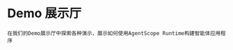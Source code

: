 # Demo 展示厅

```{note}
在我们的Demo展示厅中探索各种演示，展示如何使用AgentScope Runtime构建智能体应用程序
```

<div class="gallery-container">
    <a class="gallery-item"
       href="https://github.com/agentscope-ai/agentscope-runtime/tree/main/demohouse/browser_use">
        <div class="gallery-item-card">
            <div class="gallery-item-card-image-container">
                <img class="gallery-item-card-img"
                     src="https://img.alicdn.com/imgextra/i2/O1CN01M4Xm6S1PypUvcjzq5_!!6000000001910-0-tps-1598-1596.jpg"
                     alt="浏览器控制智能体">
            </div>
            <div class="gallery-item-card-content">
                <div class="gallery-item-card-title">浏览器控制智能体</div>
                <div class="gallery-item-description">
                    在AgentScope Runtime中使用浏览器沙箱创建一个网页浏览器控制智能体。
                </div>
            </div>
        </div>
    </a>
    <a class="gallery-item"
       href="https://github.com/agentscope-ai/agentscope-runtime/tree/main/demohouse/qwen_langgraph_search">
        <div class="gallery-item-card">
            <div class="gallery-item-card-image-container">
                <img class="gallery-item-card-img"
                     src="https://img.alicdn.com/imgextra/i2/O1CN01M4Xm6S1PypUvcjzq5_!!6000000001910-0-tps-1598-1596.jpg"
                     alt="Qwen LangGraph 搜索">
            </div>
            <div class="gallery-item-card-content">
                <div class="gallery-item-card-title">Qwen LangGraph 搜索
                </div>
                <div class="gallery-item-description">
                    在AgentScope Runtime中开发Qwen LangGraph搜索功能。
                </div>
            </div>
        </div>
    </a>
    <a class="gallery-item"
       href="https://github.com/agentscope-ai/agentscope-runtime/tree/main/demohouse/multiuser_chatbot">
        <div class="gallery-item-card">
            <div class="gallery-item-card-image-container">
                <img class="gallery-item-card-img"
                     src="https://img.alicdn.com/imgextra/i2/O1CN01M4Xm6S1PypUvcjzq5_!!6000000001910-0-tps-1598-1596.jpg"
                     alt="多用户聊天机器人">
            </div>
            <div class="gallery-item-card-content">
                <div class="gallery-item-card-title">多用户聊天机器人</div>
                <div class="gallery-item-description">
                    使用AgentScope Runtime构建多用户聊天机器人。
                </div>
            </div>
        </div>
    </a>
</div>

<style>
    @import url('https://fonts.googleapis.com/css2?family=Inter:wght@300;400;500;600;700&display=swap');

    .gallery-container {
        display: grid;
        grid-template-columns: repeat(auto-fit, minmax(320px, 1fr));
        gap: 24px;
        margin: 32px 0;
        padding: 0 16px;
        font-family: 'Inter', -apple-system, BlinkMacSystemFont, 'Segoe UI', Roboto, sans-serif;
    }

    .gallery-item {
        text-decoration: none;
        color: inherit;
        display: block;
        transition: all 0.3s cubic-bezier(0.25, 0.46, 0.45, 0.94);
    }

    .gallery-item-card {
        background: #ffffff;
        border: 1px solid rgba(0, 0, 0, 0.06);
        border-radius: 16px;
        overflow: hidden;
        transition: all 0.4s cubic-bezier(0.25, 0.46, 0.45, 0.94);
        box-shadow: 0 1px 3px rgba(0, 0, 0, 0.04), 0 4px 12px rgba(0, 0, 0, 0.02);
        backdrop-filter: blur(10px);
        position: relative;
        display: flex;
        flex-direction: column;
        height: 300px;
    }

    .gallery-item-card::before {
        content: '';
        position: absolute;
        top: 0;
        left: 0;
        right: 0;
        bottom: 0;
        background: linear-gradient(135deg, rgba(255, 255, 255, 0.1) 0%, rgba(255, 255, 255, 0.05) 100%);
        opacity: 0;
        transition: opacity 0.3s ease;
    }

    .gallery-item:hover {
        transform: translateY(-8px) scale(1.02);;
    }

    .gallery-item:hover .gallery-item-card::before {
        opacity: 1;
    }

    .gallery-item-card-image-container {
        flex: 1;
        background: linear-gradient(135deg, #667eea 0%, #764ba2 100%);
        overflow: hidden;
    }

    .gallery-item-card-img {
        width: 100%;
        height: 100%;
        object-fit: cover;
        transition: transform 0.2s cubic-bezier(0.25, 0.46, 0.45, 0.94);
    }

    .gallery-item:hover .gallery-item-card-img {
        transform: scale(1.05);
    }

    .gallery-item-card-content {
        flex: 1;
        padding: 20px 24px 24px;
        display: flex;
        flex-direction: column;
        justify-content: center;
    }

    .gallery-item-card-title {
        font-weight: 600;
        font-size: 18px;
        line-height: 1.4;
        color: #1d1d1f;
        margin: 0 0 12px;
        letter-spacing: -0.01em;
    }

    .gallery-item-description {
        color: #86868b;
        font-size: 14px;
        line-height: 1.6;
        font-weight: 400;
        letter-spacing: 0.01em;
    }

    @media (prefers-color-scheme: dark) {
        .gallery-item-card {
            background: rgba(28, 28, 30, 0.8);
            border-color: rgba(255, 255, 255, 0.1);
        }

        .gallery-item-card-title {
            color: #f5f5f7;
        }

        .gallery-item-description {
            color: #a1a1a6;
        }

        .gallery-item:hover .gallery-item-card {
            transform: scale(1.02);
            box-shadow: 0 8px 30px rgba(0, 0, 0, 0.08), 0 20px 60px rgba(0, 0, 0, 0.04);
            border-color: rgba(0, 122, 255, 0.1);
            border-radius: 16px;
        }
    }

    @media (max-width: 768px) {
        .gallery-container {
            grid-template-columns: 1fr;
            gap: 16px;
            margin: 24px 0;
            padding: 0 12px;
        }

        .gallery-item-card-content {
            padding: 16px 20px 20px;
        }

        .gallery-item-card-title {
            font-size: 16px;
            margin-bottom: 8px;
        }

        .gallery-item-description {
            font-size: 13px;
        }

        .gallery-item-card-image-container {
            height: 160px;
        }
    }

    @media (prefers-reduced-motion: no-preference) {
        html {
            scroll-behavior: smooth;
        }
    }

    .gallery-item:focus {
        outline: none;
    }

    .gallery-item:focus .gallery-item-card {
        box-shadow: 0 0 0 2px rgba(0, 122, 255, 0.4), 0 8px 30px rgba(0, 0, 0, 0.08), 0 20px 60px rgba(0, 0, 0, 0.04);
    }

    .gallery-item-card {
        animation: fadeInUp 0.6s cubic-bezier(0.25, 0.46, 0.45, 0.94) forwards;
        opacity: 0;
        transform: translateY(20px);
    }

    .gallery-item:nth-child(1) .gallery-item-card {
        animation-delay: 0.1s;
    }

    .gallery-item:nth-child(2) .gallery-item-card {
        animation-delay: 0.2s;
    }

    .gallery-item:nth-child(3) .gallery-item-card {
        animation-delay: 0.3s;
    }

    @keyframes fadeInUp {
        to {
            opacity: 1;
            transform: translateY(0);
        }
    }
</style>
